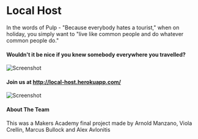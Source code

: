 # Local Host

In the words of Pulp - "Because everybody hates a tourist," when on holiday, you simply want to "live like common people and do whatever common people do."

#### Wouldn't it be nice if you knew somebody everywhere you travelled?

![Screenshot](https://docs.google.com/presentation/d/1jEcDbynB8aNaDwC3s2CImIoZVmoon4nJ_0kA8c5iO1c/pub?start=true&loop=false&delayms=5000)

#### Join us at http://local-host.herokuapp.com/

![Screenshot](http://imgur.com/a/6ESXz)

#### About The Team

This was a Makers Academy final project made by Arnold Manzano, Viola Crellin, Marcus Bullock and Alex Avlonitis
